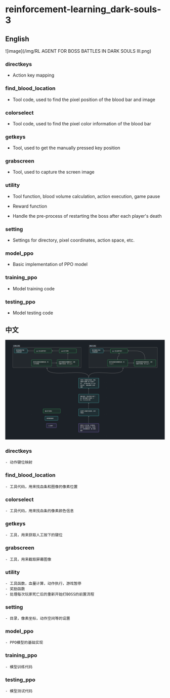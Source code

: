 # reinforcement-learning_dark-souls-3
## English
![image](/img/RL AGENT FOR BOSS BATTLES IN DARK SOULS III.png)

### directkeys

- Action key mapping

### find_blood_location

- Tool code, used to find the pixel position of the blood bar and image

### colorselect

- Tool code, used to find the pixel color information of the blood bar

### getkeys

- Tool, used to get the manually pressed key position

### grabscreen

- Tool, used to capture the screen image

### utility

- Tool function, blood volume calculation, action execution, game pause

- Reward function
- Handle the pre-process of restarting the boss after each player's death

### setting

- Settings for directory, pixel coordinates, action space, etc.

### model_ppo

- Basic implementation of PPO model

### training_ppo

- Model training code

### testing_ppo

- Model testing code

## 中文
![image](/img/%E5%BC%BA%E5%8C%96%E5%AD%A6%E4%B9%A0%E7%8E%A9%E9%BB%91%E6%9A%97%E4%B9%8B%E9%AD%823.png)

### directkeys

    - 动作键位映射

### find_blood_location

    - 工具代码，用来找血条和图像的像素位置

### colorselect

    - 工具代码，用来找血条的像素颜色信息

### getkeys

    - 工具，用来获取人工按下的键位

### grabscreen

    - 工具，用来截取屏幕图像

### utility

    - 工具函数，血量计算，动作执行，游戏暂停
    - 奖励函数
    - 处理每次玩家死亡后的重新开始打BOSS的前置流程

### setting

    - 目录，像素坐标，动作空间等的设置

### model_ppo

    - PPO模型的基础实现

### training_ppo

    - 模型训练代码

### testing_ppo

    - 模型测试代码
